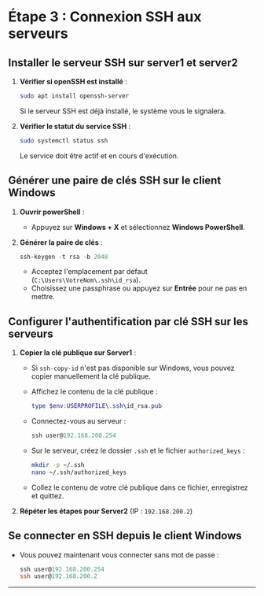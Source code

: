# **Étape 3 : Connexion SSH aux serveurs**

## **Installer le serveur SSH sur server1 et server2**

1. **Vérifier si openSSH est installé** :

   ```bash
   sudo apt install openssh-server
   ```

   Si le serveur SSH est déjà installé, le système vous le signalera.

2. **Vérifier le statut du service SSH** :

   ```bash
   sudo systemctl status ssh
   ```

   Le service doit être actif et en cours d'exécution.

## **Générer une paire de clés SSH sur le client Windows**

1. **Ouvrir powerShell** :

   - Appuyez sur **Windows + X** et sélectionnez **Windows PowerShell**.

2. **Générer la paire de clés** :

   ```powershell
   ssh-keygen -t rsa -b 2048
   ```

   - Acceptez l'emplacement par défaut (`C:\Users\VotreNom\.ssh\id_rsa`).
   - Choisissez une passphrase ou appuyez sur **Entrée** pour ne pas en mettre.

## **Configurer l'authentification par clé SSH sur les serveurs**

1. **Copier la clé publique sur Server1** :

   - Si `ssh-copy-id` n'est pas disponible sur Windows, vous pouvez copier manuellement la clé publique.

   - Affichez le contenu de la clé publique :

     ```powershell
     type $env:USERPROFILE\.ssh\id_rsa.pub
     ```

   - Connectez-vous au serveur :

     ```powershell
     ssh user@192.168.200.254
     ```

   - Sur le serveur, créez le dossier `.ssh` et le fichier `authorized_keys` :

     ```bash
     mkdir -p ~/.ssh
     nano ~/.ssh/authorized_keys
     ```

   - Collez le contenu de votre clé publique dans ce fichier, enregistrez et quittez.

2. **Répéter les étapes pour Server2** (IP : `192.168.200.2`)

## **Se connecter en SSH depuis le client Windows**

- Vous pouvez maintenant vous connecter sans mot de passe :

  ```powershell
  ssh user@192.168.200.254
  ssh user@192.168.200.2
  ```

---
